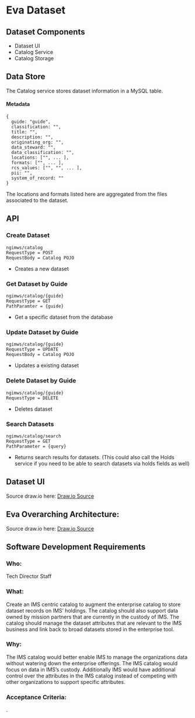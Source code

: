 # Eva Dataset

## Dataset Components

- Dataset UI
- Catalog Service
- Catalog Storage

## Data Store
The Catalog service stores dataset information in a MySQL table.

#### Metadata
```json5
{
  guide: "guide",
  classification: "",
  title: "",
  description: "",
  originating_org: "",
  data_steward: "",
  data_classification: "",
  locations: ["", ... ],
  formats: ["", ... ],
  rcs_values: ["", "", ... ],
  pii: "",
  system_of_record: ""
}
```
The locations and formats listed here are aggregated from the files associated to the dataset.
  
## API

### Create Dataset
```
ngimws/catalog
RequestType = POST
RequestBody = Catalog POJO
```
* Creates a new dataset

### Get Dataset by Guide
```
ngimws/catalog/{guide}
RequestType = GET
PathParamter = {guide}
```
* Get a specific dataset from the database

### Update Dataset by Guide
```
ngimws/catalog/{guide}
RequestType = UPDATE
RequestBody = Catalog POJO
```
* Updates a existing dataset

### Delete Dataset by Guide
```
ngimws/catalog/{guide}
RequestType = DELETE
```
* Deletes dataset

### Search Datasets
```
ngimws/catalog/search
RequestType = GET
PathParameter = {query}
```
* Returns search results for datasets. (This could also call the Holds service if you need to be able to search datasets via holds fields as well)

## Dataset UI

Source draw.io
here: [Draw.io Source](https://app.diagrams.net/?src=about#HRMSLowside%2Frmslow%2Fmaster%2FDrawings%2FEva%2FDataset%2FDataset.drawio)


## Eva Overarching Architecture:

Source draw.io
here: [Draw.io Source](https://app.diagrams.net/#HRMSLowside%2Frmslow%2Fmaster%2FDrawings%2FEva%2FArchitecture%2FMainArchitecture.drawio)

## **Software Development Requirements**
### Who: 
Tech Director Staff

### What:
Create an IMS centric catalog to augment the enterprise catalog to store dataset records on IMS’ holdings.  The catalog should also support data owned by mission partners that are currently in the custody of IMS.  The catalog should manage the dataset attributes that are relevant to the IMS business and link back to broad datasets stored in the enterprise tool.  

### Why: 
The IMS catalog would better enable IMS to manage the organizations data without watering down the enterprise offerings.  The IMS catalog would focus on data in IMS’s custody.  Additionally IMS would have additional control over the attributes in the IMS catalog instead of competing with other organizations to support specific attributes.  

### Acceptance Criteria:
.
